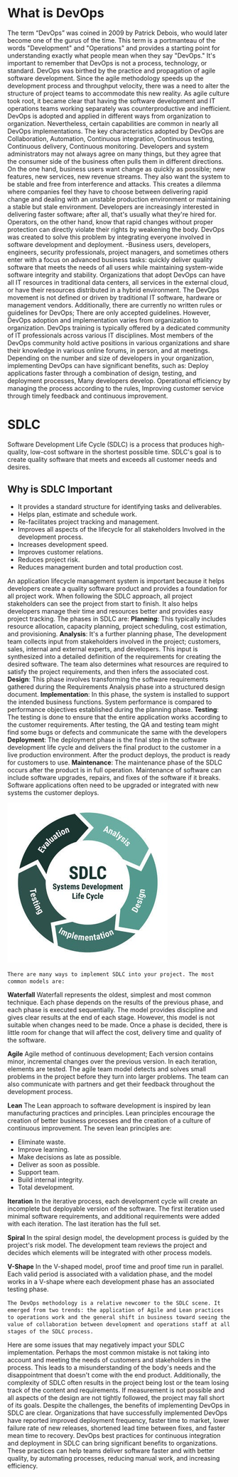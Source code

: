 # **What is DevOps** 

The term “DevOps” was coined in 2009 by Patrick Debois, who would later become one of the gurus of the time. This term is a portmanteau of the words "Development" and "Operations" and provides a starting point for understanding exactly what people mean when they say "DevOps." It's important to remember that DevOps is not a process, technology, or standard. DevOps was birthed by the practice and propagation of agile software development. Since the agile methodology speeds up the development process and throughput velocity, there was a need to alter the structure of project teams to accommodate this new reality. As agile culture took root, it became clear that having the software development and IT operations teams working separately was counterproductive and inefficient.
DevOps is adopted and applied in different ways from organization to organization. Nevertheless, certain capabilities are common in nearly all DevOps implementations. The key characteristics adopted by DevOps are Collaboration, Automation, Continuous integration, Continuous testing, Continuous delivery, Continuous monitoring.
Developers and system administrators may not always agree on many things, but they agree that the consumer side of the business often pulls them in different directions. On the one hand, business users want change as quickly as possible; new features, new services, new revenue streams. They also want the system to be stable and free from interference and attacks. This creates a dilemma where companies feel they have to choose between delivering rapid change and dealing with an unstable production environment or maintaining a stable but stale environment. Developers are increasingly interested in delivering faster software; after all, that's usually what they're hired for. Operators, on the other hand, know that rapid changes without proper protection can directly violate their rights by weakening the body. DevOps was created to solve this problem by integrating everyone involved in software development and deployment. -Business users, developers, engineers, security professionals, project managers, and sometimes others enter with a focus on advanced business tasks: quickly deliver quality software that meets the needs of all users while maintaining system-wide software integrity and stability.
Organizations that adopt DevOps can have all IT resources in traditional data centers, all services in the external cloud, or have their resources distributed in a hybrid environment. The DevOps movement is not defined or driven by traditional IT software, hardware or management vendors. Additionally, there are currently no written rules or guidelines for DevOps; There are only accepted guidelines. However, DevOps adoption and implementation varies from organization to organization. DevOps training is typically offered by a dedicated community of IT professionals across various IT disciplines. Most members of the DevOps community hold active positions in various organizations and share their knowledge in various online forums, in person, and at meetings. Depending on the number and size of developers in your organization, implementing DevOps can have significant benefits, such as: Deploy applications faster through a combination of design, testing, and deployment processes, Many developers develop. Operational efficiency by managing the process according to the rules, Improving customer service through timely feedback and continuous improvement.

# **SDLC**

Software Development Life Cycle (SDLC) is a process that produces high-quality, low-cost software in the shortest possible time. SDLC's goal is to create quality software that meets and exceeds all customer needs and desires.

## Why is SDLC Important
- It provides a standard structure for identifying tasks and deliverables.
- Helps plan, estimate and schedule work.
- Re-facilitates project tracking and management.
- Improves all aspects of the lifecycle for all stakeholders Involved in the development process.
- Increases development speed.
- Improves customer relations.
- Reduces project risk.
- Reduces management burden and total production cost.

An application lifecycle management system is important because it helps developers create a quality software product and provides a foundation for all project work. When following the SDLC approach, all project stakeholders can see the project from start to finish. It also helps developers manage their time and resources better and provides easy project tracking. The phases in SDLC are:
**Planning**: This typically includes resource allocation, capacity planning, project scheduling, cost estimation, and provisioning. 
**Analysis**: It's a further planning phase, The development team collects input from stakeholders involved in the project; customers, sales, internal and external experts, and developers. This input is synthesized into a detailed definition of the requirements for creating the desired software. The team also determines what resources are required to satisfy the project requirements, and then infers the associated cost.
**Design**: This phase involves transforming the software requirements gathered during the Requirements Analysis phase into a structured design document.
**Implementation**: In this phase, the system is installed to support the intended business functions. System performance is compared to performance objectives established during the planning phase.
**Testing**: The testing is done to ensure that the entire application works according to the customer requirements. After testing, the QA and testing team might find some bugs or defects and communicate the same with the developers
**Deployment**: The deployment phase is the final step in the software development life cycle and delivers the final product to the customer in a live production environment. After the product deploys, the product is ready for customers to use.
**Maintenance**: The maintenance phase of the SDLC occurs after the product is in full operation. Maintenance of software can include software upgrades, repairs, and fixes of the software if it breaks. Software applications often need to be upgraded or integrated with new systems the customer deploys.

![alt text](<images/SDLC 01.jpg>)

	There are many ways to implement SDLC into your project. The most common models are:
**Waterfall**
Waterfall represents the oldest, simplest and most common technique. Each phase depends on the results of the previous phase, and each phase is executed sequentially. The model provides discipline and gives clear results at the end of each stage. However, this model is not suitable when changes need to be made. Once a phase is decided, there is little room for change that will affect the cost, delivery time and quality of the software.

**Agile**
Agile method of continuous development; Each version contains minor, incremental changes over the previous version. In each iteration, elements are tested. The agile team model detects and solves small problems in the project before they turn into larger problems. The team can also communicate with partners and get their feedback throughout the development process.

**Lean**
The Lean approach to software development is inspired by lean manufacturing practices and principles. Lean principles encourage the creation of better business processes and the creation of a culture of continuous improvement. The seven lean principles are:
- Eliminate waste.
- Improve learning.
- Make decisions as late as possible.
- Deliver as soon as possible.
- Support team.
- Build internal integrity.
- Total development.

**Iteration**
In the iterative process, each development cycle will create an incomplete but deployable version of the software. The first iteration used minimal software requirements, and additional requirements were added with each iteration. The last iteration has the full set.

**Spiral**
In the spiral design model, the development process is guided by the project's risk model. The development team reviews the project and decides which elements will be integrated with other process models.

**V-Shape**
In the V-shaped model, proof time and proof time run in parallel. Each valid period is associated with a validation phase, and the model works in a V-shape where each development phase has an associated testing phase.

	The DevOps methodology is a relative newcomer to the SDLC scene. It emerged from two trends: the application of Agile and Lean practices to operations work and the general shift in business toward seeing the value of collaboration between development and operations staff at all stages of the SDLC process.
Here are some issues that may negatively impact your SDLC implementation. Perhaps the most common mistake is not taking into account and meeting the needs of customers and stakeholders in the process. This leads to a misunderstanding of the body's needs and the disappointment that doesn't come with the end product.
Additionally, the complexity of SDLC often results in the project being lost or the team losing track of the content and requirements. If measurement is not possible and all aspects of the design are not tightly followed, the project may fall short of its goals.
Despite the challenges, the benefits of implementing DevOps in SDLC are clear. Organizations that have successfully implemented DevOps have reported improved deployment frequency, faster time to market, lower failure rate of new releases, shortened lead time between fixes, and faster mean time to recovery. DevOps best practices for continuous integration and deployment in SDLC can bring significant benefits to organizations. These practices can help teams deliver software faster and with better quality, by automating processes, reducing manual work, and increasing efficiency.
